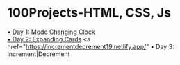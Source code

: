 # 100Projects-HTML, CSS, Js

<a href="https://modechangejs.netlify.app/"> &bull; Day 1: Mode Changing Clock</a> <br>
<a href="https://expandedcards19.netlify.app"> &bull; Day 2: Expanding Cards</a> 
<a href="https://incrementdecrement19.netlify.app/" &bull; Day 3: Increment|Decrement
